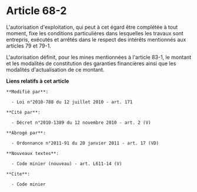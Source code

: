 # Article 68-2

L'autorisation d'exploitation, qui peut à cet égard être complétée à tout moment, fixe les conditions particulières dans
lesquelles les travaux sont entrepris, exécutés et arrêtés dans le respect des intérêts mentionnés aux articles 79 et 79-1.

L'autorisation définit, pour les mines mentionnées à l'article 83-1, le montant et les modalités de constitution des
garanties financières ainsi que les modalités d'actualisation de ce montant.

**Liens relatifs à cet article**

	**Modifié par**:

	  - Loi n°2010-788 du 12 juillet 2010 - art. 171

	**Cité par**:

	  - Décret n°2010-1389 du 12 novembre 2010 - art. 2 (V)

	**Abrogé par**:

	  - Ordonnance n°2011-91 du 20 janvier 2011 - art. 17 (VD)

	**Nouveaux textes**:

	  - Code minier (nouveau) - art. L611-14 (V)

	**Cite**:

	  - Code minier
